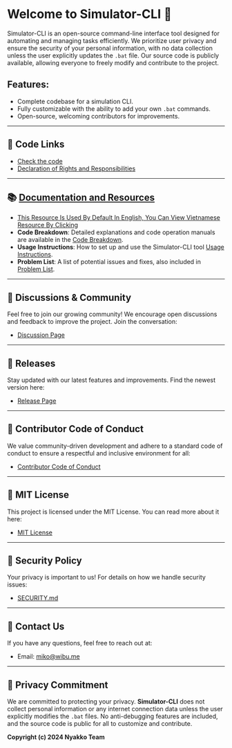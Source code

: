
# Welcome to **Simulator-CLI** 🚀

Simulator-CLI is an open-source command-line interface tool designed for automating and managing tasks efficiently. We prioritize user privacy and ensure the security of your personal information, with no data collection unless the user explicitly updates the `.bat` file. Our source code is publicly available, allowing everyone to freely modify and contribute to the project.

## Features:
- Complete codebase for a simulation CLI.
- Fully customizable with the ability to add your own `.bat` commands.
- Open-source, welcoming contributors for improvements.

---

## 🌟 Code Links
- [Check the code](https://github.com/Nyakkon/Simulator-CLI/blob/main/main.py)
- [Declaration of Rights and Responsibilities](https://github.com/Nyakkon/Simulator-CLI/blob/main/Document/Declaration%20of%20Rights%20and%20Responsibilities.md)

---

## 📚 [Documentation and Resources](https://github.com/Nyakkon/Simulator-CLI/tree/main/Document)
- [This Resource Is Used By Default In English, You Can View Vietnamese Resource By Clicking](https://github.com/Nyakkon/Simulator-CLI/tree/main/Document/Vietnamese)
- **Code Breakdown**: Detailed explanations and code operation manuals are available in the [Code Breakdown](https://github.com/Nyakkon/Simulator-CLI/blob/main/Document/English/Code%20Breakdown.md).
- **Usage Instructions**: How to set up and use the Simulator-CLI tool [Usage Instructions](https://github.com/Nyakkon/Simulator-CLI/blob/main/Document/English/How%20To%20Use.md).
- **Problem List**: A list of potential issues and fixes, also included in [Problem List](https://github.com/Nyakkon/Simulator-CLI/tree/main/Document).

---

## 🔄 Discussions & Community
Feel free to join our growing community! We encourage open discussions and feedback to improve the project. Join the conversation:
- [Discussion Page](https://github.com/Nyakkon/Simulator-CLI/discussions)

---

## 🎉 Releases
Stay updated with our latest features and improvements. Find the newest version here:
- [Release Page](https://github.com/Nyakkon/Simulator-CLI/releases/)

---

## 💼 Contributor Code of Conduct
We value community-driven development and adhere to a standard code of conduct to ensure a respectful and inclusive environment for all:
- [Contributor Code of Conduct](https://github.com/Nyakkon/Simulator-CLI?tab=coc-ov-file)

---

## 📄 MIT License
This project is licensed under the MIT License. You can read more about it here:
- [MIT License](https://github.com/Nyakkon/Simulator-CLI/blob/main/LICENSE)

---

## 🔐 Security Policy
Your privacy is important to us! For details on how we handle security issues:
- [SECURITY.md](https://github.com/Nyakkon/.github/blob/main/SECURITY.md)

---

## 📧 Contact Us
If you have any questions, feel free to reach out at:
- Email: miko@wibu.me

---

## 👥 Privacy Commitment
We are committed to protecting your privacy. **Simulator-CLI** does not collect personal information or any internet connection data unless the user explicitly modifies the `.bat` files. No anti-debugging features are included, and the source code is public for all to customize and contribute.

**Copyright (c) 2024 Nyakko Team**
